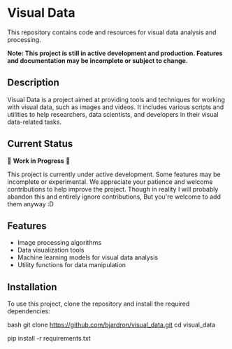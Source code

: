 # Visual Data

This repository contains code and resources for visual data analysis and processing.

**Note: This project is still in active development and production. Features and documentation may be incomplete or subject to change.**

## Description

Visual Data is a project aimed at providing tools and techniques for working with visual data, such as images and videos. It includes various scripts and utilities to help researchers, data scientists, and developers in their visual data-related tasks.

## Current Status

🚧 **Work in Progress** 🚧

This project is currently under active development. Some features may be incomplete or experimental. We appreciate your patience and welcome contributions to help improve the project. Though in reality I will probably abandon this and entirely ignore contributions, But you're welcome to add them anyway :D

## Features

- Image processing algorithms
- Data visualization tools
- Machine learning models for visual data analysis
- Utility functions for data manipulation

## Installation

To use this project, clone the repository and install the required dependencies:

bash
git clone https://github.com/bjardron/visual_data.git
cd visual_data

pip install -r requirements.txt 


